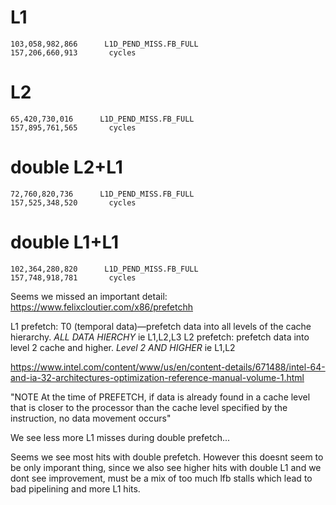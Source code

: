 


# L1 
    103,058,982,866      L1D_PEND_MISS.FB_FULL                                                 
    157,206,660,913       cycles
# L2
    65,420,730,016      L1D_PEND_MISS.FB_FULL                                                 
    157,895,761,565       cycles
# double L2+L1
    72,760,820,736      L1D_PEND_MISS.FB_FULL                                                 
    157,525,348,520       cycles    
# double L1+L1
    102,364,280,820      L1D_PEND_MISS.FB_FULL                                                 
    157,748,918,781       cycles

Seems we missed an important detail:
https://www.felixcloutier.com/x86/prefetchh

L1 prefetch: T0 (temporal data)—prefetch data into all levels of the cache hierarchy.
*ALL DATA HIERCHY* ie L1,L2,L3
L2 prefetch: prefetch data into level 2 cache and higher.
*Level 2 AND HIGHER* ie L1,L2

https://www.intel.com/content/www/us/en/content-details/671488/intel-64-and-ia-32-architectures-optimization-reference-manual-volume-1.html

"NOTE
At the time of PREFETCH, if data is already found in a cache level that is closer to the
processor than the cache level specified by the instruction, no data movement occurs"

We see less more L1 misses during double prefetch...

Seems we see most hits with double prefetch.
However this doesnt seem to be only imporant thing, since we also see higher hits with double L1
and we dont see improvement, must be a mix of too much lfb stalls which lead to bad pipelining and more L1 hits.



